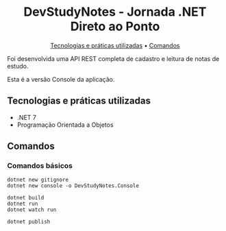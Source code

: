 <h1 align="center">
  DevStudyNotes - Jornada .NET Direto ao Ponto
</h1>
<p align="center">
  <a href="#tecnologias-e-práticas-utilizadas">Tecnologias e práticas utilizadas</a> •
  <a href="#comandos">Comandos</a>
</p>

Foi desenvolvida uma API REST completa de cadastro e leitura de notas de estudo.

Esta é a versão Console da aplicação.

## Tecnologias e práticas utilizadas
- .NET 7
- Programação Orientada a Objetos

## Comandos

### Comandos básicos
```
dotnet new gitignore
dotnet new console -o DevStudyNotes.Console

dotnet build
dotnet run
dotnet watch run

dotnet publish
```